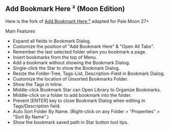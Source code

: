 ## Add Bookmark Here ² (Moon Edition)

Here is the fork of [Add Bookmark Here ²](https://addons.mozilla.org/en-us/firefox/addon/add-bookmark-here-2/) adapted for Pale Moon 27+

Main Features
+ Expand all fields in Bookmark Dialog.
+ Customize the position of "Add Bookmark Here" & "Open All Tabs".
+ Remember the last selected folder when you bookmark a page.
+ Insert bookmarks from the top of Menu.
+ Add a bookmark without showing the Bookmark Dialog.
+ Single-click the Star to show the Bookmark Dialog.
+ Resize the Folder-Tree, Tags-List, Description-Field in Bookmark Dialog.
+ Customize the location of Unsorted Bookmarks Folder.
+ Show the Tags in Inline.
+ Middle-click Bookmark Star can Open Library to Organize Bookmarks.
+ Middle-click on a folder to add bookmark into the folder.
+ Prevent [ENTER] key to close Bookmark Dialog when editing in Tags/Description field.
+ Auto Sort Folder By Name. (Right-click on any Folder > "Properties" > "Sort By Name".)
+ Show the bookmark saved path in Star button tool tips.
